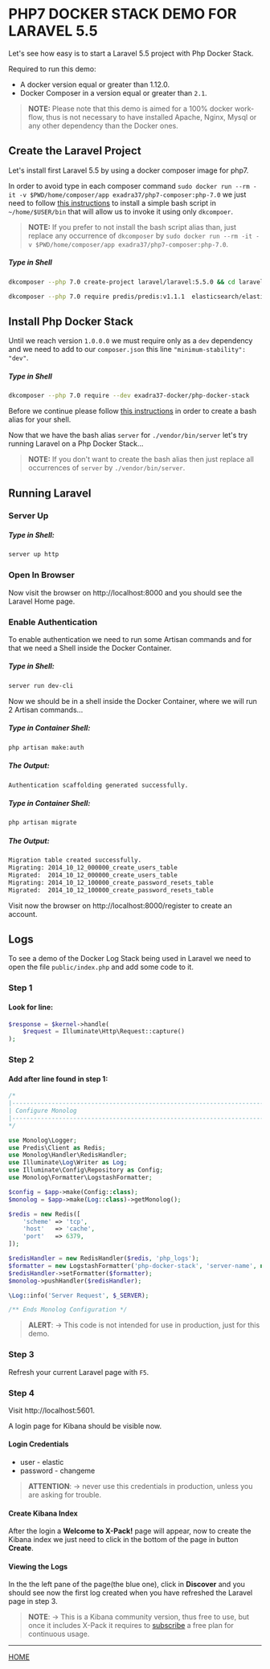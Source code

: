 # PHP7 DOCKER STACK DEMO FOR LARAVEL 5.5

Let's see how easy is to start a Laravel 5.5 project with Php Docker Stack.

Required to run this demo:

* A docker version equal or greater than 1.12.0.
* Docker Composer in a version equal or greater than `2.1`.

> **NOTE:** Please note that this demo is aimed for a 100% docker work-flow,
thus is not necessary to have installed Apache, Nginx, Mysql or any other
dependency than the Docker ones.


## Create the Laravel Project

Let's install first Laravel 5.5 by using a docker composer image for php7.

In order to avoid type in each composer command `sudo docker run --rm -it -v $PWD/home/composer/app exadra37/php7-composer:php-7.0`
we just need to follow [this instructions](https://gitlab.com/exadra37-docker-images/php7/composer/blob/latest/docs/how-to/install.md#bash-script-alias) to install
a simple bash script in `~/home/$USER/bin` that will allow us to invoke it using
only `dkcompoer`.

> **NOTE:** If you prefer to not install the bash script alias than, just
replace any occurrence of `dkcomposer` by `sudo docker run --rm -it -v $PWD/home/composer/app exadra37/php7-composer:php-7.0`.


##### Type in Shell

```bash
dkcomposer --php 7.0 create-project laravel/laravel:5.5.0 && cd laravel
```

```bash
dkcomposer --php 7.0 require predis/predis:v1.1.1  elasticsearch/elasticsearch:v5.3.0
```

## Install Php Docker Stack

Until we reach version `1.0.0.0` we  must require only as a `dev` dependency and we need to add to our `composer.json` this line `"minimum-stability": "dev"`.

##### Type in Shell

```bash
dkcomposer --php 7.0 require --dev exadra37-docker/php-docker-stack
```

Before we continue please follow [this instructions](https://gitlab.com/exadra37-docker/php/docker-stack/blob/master/docs/how-to/install.md#bash-script-alias) in order to
create a bash alias for your shell.

Now that we have the bash alias `server` for `./vendor/bin/server` let's try
running Laravel on a Php Docker Stack...

> **NOTE:** If you don't want to create the bash alias then just replace all
occurrences of `server` by `./vendor/bin/server`.


## Running Laravel


### Server Up

##### Type in Shell:

```bash
server up http
```

### Open In Browser

Now visit the browser on http://localhost:8000 and you should see the Laravel Home page.


### Enable Authentication

To enable authentication we need to run some Artisan commands and for that we need a Shell inside the Docker Container.


##### Type in Shell:

```bash
server run dev-cli
```

Now we should be in a shell inside the Docker Container, where we will run 2 Artisan commands...

##### Type in Container Shell:

```bash
php artisan make:auth
```

##### The Output:

```bash
Authentication scaffolding generated successfully.
```

##### Type in Container Shell:

```bash
php artisan migrate
```

##### The Output:

```bash
Migration table created successfully.
Migrating: 2014_10_12_000000_create_users_table
Migrated:  2014_10_12_000000_create_users_table
Migrating: 2014_10_12_100000_create_password_resets_table
Migrated:  2014_10_12_100000_create_password_resets_table
```

Visit now the browser on http://localhost:8000/register to create an account.


## Logs

To see a demo of the Docker Log Stack being used in Laravel we need to open the
file `public/index.php` and add some code to it.

### Step 1

#### Look for line:

```php
$response = $kernel->handle(
    $request = Illuminate\Http\Request::capture()
);
```

### Step 2

#### Add after line found in step 1:

```php
/*
|--------------------------------------------------------------------------
| Configure Monolog
|--------------------------------------------------------------------------
*/

use Monolog\Logger;
use Predis\Client as Redis;
use Monolog\Handler\RedisHandler;
use Illuminate\Log\Writer as Log;
use Illuminate\Config\Repository as Config;
use Monolog\Formatter\LogstashFormatter;

$config = $app->make(Config::class);
$monolog = $app->make(Log::class)->getMonolog();

$redis = new Redis([
    'scheme' => 'tcp',
    'host'   => 'cache',
    'port'   => 6379,
]);

$redisHandler = new RedisHandler($redis, 'php_logs');
$formatter = new LogstashFormatter('php-docker-stack', 'server-name', null, 'ctx_', 0);
$redisHandler->setFormatter($formatter);
$monolog->pushHandler($redisHandler);

\Log::info('Server Request', $_SERVER);

/** Ends Monolog Configuration */
```

>**ALERT**:
>   → This code is not intended for use in production, just for this demo.


### Step 3

Refresh your current Laravel page with `F5`.


### Step 4

Visit http://localhost:5601.

A login page for Kibana should be visible now.

#### Login Credentials

* user - elastic
* password - changeme

>**ATTENTION**:
>   → never use this credentials in production, unless you are asking for trouble.


#### Create Kibana Index

After the login a **Welcome to X-Pack!** page will appear, now to create the
Kibana index we just need to click in the bottom of the page in button **Create**.


#### Viewing the Logs

In the the left pane of the page(the blue one), click in **Discover** and you
should see now the first log created when you have refreshed the Laravel page in
step 3.

>**NOTE**:
>   → This is a Kibana community version, thus free to use, but once it includes
>      X-Pack it requires to [subscribe](https://www.elastic.co/subscriptions) a free plan for continuous usage.


---

[HOME](https://gitlab.com/exadra37-docker/php/docker-stack/blob/master/README.md)
